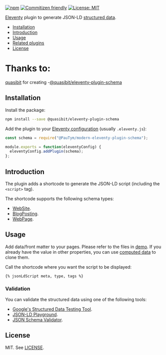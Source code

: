[![npm](https://img.shields.io/npm/v/@pautym/modern-eleventy-plugin-schema)](https://www.npmjs.com/package/@PauTym/modern-eleventy-plugin-schema)
[![Commitizen friendly](https://img.shields.io/badge/commitizen-friendly-brightgreen.svg)](http://commitizen.github.io/cz-cli/)
[![License: MIT](https://img.shields.io/badge/License-MIT-yellow.svg)](https://opensource.org/licenses/MIT)

[Eleventy](https://www.11ty.dev/) plugin to generate JSON-LD [structured data](https://schema.org/).

- [Installation](#installation)
- [Introduction](#introduction)
- [Usage](#usage)
- [Related plugins](#related-plugins)
- [License](#license)

# Thanks to:
[quasibit](https://github.com/quasibit) for creating -[@quasibit/eleventy-plugin-schema](https://github.com/quasibit/eleventy-plugin-schema)

## Installation

Install the package:

```sh
npm install --save @quasibit/eleventy-plugin-schema
```

Add the plugin to your [Eleventy configuration](https://www.11ty.dev/docs/config/)
(usually `.eleventy.js`):

```js
const schema = require("@PauTym/modern-eleventy-plugin-schema");

module.exports = function(eleventyConfig) {
  eleventyConfig.addPlugin(schema);
};
```

## Introduction

The plugin adds a shortcode to generate the JSON-LD script (including the `<script>` tag).

The shortcode supports the following schema types:

- [WebSite](https://schema.org/WebSite).
- [BlogPosting](https://schema.org/BlogPosting).
- [WebPage](https://schema.org/WebPage).

## Usage

Add data/front matter to your pages. Please refer to the files in [demo](./demo).
If you already have the value in other properties, you can use
[computed data](https://www.11ty.dev/docs/data-computed/) to clone them.

Call the shortcode where you want the script to be displayed:

```njk
{% jsonLdScript meta, type, tags %}
```

### Validation

You can validate the structured data using one of the following tools:

- [Google's Structured Data Testing Tool](https://search.google.com/structured-data/testing-tool/u/0/).
- [JSON-LD Playground](https://json-ld.org/playground/).
- [JSON Schema Validator](https://www.jsonschemavalidator.net/).

## License

MIT. See [LICENSE](./LICENSE).
